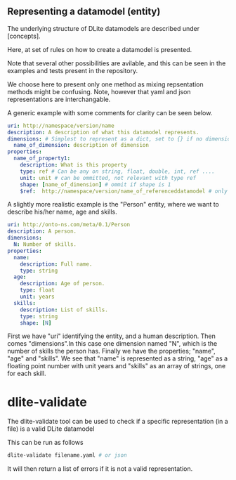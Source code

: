 Representing a datamodel (entity)
----------------------------------

The underlying structure of DLite datamodels are described under [concepts].

Here, at set of rules on how to create a datamodel is presented.

Note that several other possibilities are avilable, and this can be seen in the
examples and tests present in the repository. 

We choose here to present only one method as mixing repsentation methods might 
be confusing. Note, however that yaml and json representations are interchangable.

A generic example with some comments for clarity can be seen below.

```yaml
uri: http://namespace/version/name
description: A description of what this datamodel represents.
dimensions: # Simplest to represent as a dict, set to {} if no dimensions
  name_of_dimension: description of dimension
properties:
  name_of_property1:
    description: What is this property
    type: ref # Can be any on string, float, double, int, ref ....
    unit: unit # can be ommitted, not relevant with type ref
    shape: [name_of_dimension] # ommit if shape is 1
    $ref:  http://namespace/version/name_of_referenceddatamodel # only if type is ref
```

A slightly more realistic example is the "Person" entity, where we want to describe his/her name, age and skills.

```yaml
uri: http://onto-ns.com/meta/0.1/Person
description: A person.
dimensions: 
  N: Number of skills.
properties:
  name:
    description: Full name.
    type: string
  age:
    description: Age of person.
    type: float
    unit: years
  skills:
    description: List of skills.
    type: string
    shape: [N]
```

First we have "uri" identifying the entity, and a human description.
Then comes "dimensions".In this case one dimension named "N", which is the number of skills the person has.
Finally we have the properties; "name", "age" and "skills".
We see that "name" is represented as a string, "age" as a floating point number with unit years and "skills" as an array of strings, one for each skill.


dlite-validate
==============
The dlite-validate tool can be used to check if a specific representation (in a file) is a valid DLite datamodel

This can be run as follows
```bash
dlite-validate filename.yaml # or json
```

It will then return a list of errors if it is not a valid representation.
